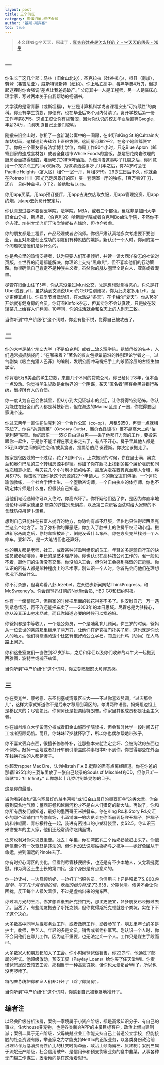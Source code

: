 ```yaml
---
layout: post
title: 三个湾区
category: 搬运旧闻-经济金融
author: "基斯·斯宾塞"
toc: true
---
```


> 本文译者@李天天，原载于：[真实的硅谷是怎么样的？ - 李天天的回答 - 知乎](https://www.zhihu.com/question/265114039/answer/290975744)

## 一

你生长于这几个郡：马林（旧金山北边），圣克拉拉（硅谷核心），橙县（南加），劳登（弗吉尼亚），威斯特徹斯特（纽约）。你上私立高中，每年学费4万刀，但提起这茬时你会强调“差点让我爸妈破产。” 父母其中一人是工程师，另一人是临床心理学家，写过两本关于自我帮助的畅销书。

大学读的是常青藤（或斯坦福），专业是计算机科学或者课程突出“可持续性”的商科。你没有学生贷款，即便有，也在毕业后18个月内付清了。离开学校后第一份工作年薪8万5。这点工资让你有些苦涩，因为你认识的校友毕业后直奔Google，年薪24万，而你知道自己比他们聪明。

刚搬来旧金山时，你租了一套新潮公寓中的一间房，在4街和King St.的Caltrain火车站对面，这样通勤去硅谷上班很方便。这间房月租2千2，在这个地段算便宜了。你的三个室友都有法学博士学位，每周工作90个小时，只吃Blue Apron（邮寄到家的速成食材包）或者全食超市Whole Foods的盒饭，总是把花岗岩纹理的厨房台面搞得很脏，堆满喝完的IPA啤酒瓶。为做清洁这事吵了几周之后，你同意用一个找钟点工的app来解决。为做清洁这事吵了几年之后，你24岁时会在Pacific Heights（富人区）租个一室一厅，月租3千9。29岁生日后不久，你就会在Potrero Hill（阳光充足风景好的区）买一套两室一厅的独栋，1百万零9千刀，还有一只纯种金毛，3千2，给她取名Luca。

你用app买菜，用app预订餐厅，用app去洗衣店取衣服，用app管理投资，用app约炮，用app去药房开安定片。

你认真想过要不要读医学院，法学院，MBA，或者三个都读。但除非是加州大学旧金山分校，斯坦福，（伯克利的）哈斯商学院或者伯克利Boalt法学院，不然你不会去读。加州大学哈斯汀法学院就有点尴尬，但也会考虑。

你的朋友都是工程师，产品经理或者咨询师。你很严肃认真地多次考虑要不要创业，而且对那些创业成功的朋友们有种炙热的嫉妒。新认识一个人时，你问的第一个问题就是他们是做什么的。

你是希拉里的热情支持者，认为只要人们互相倾听，并读一读大西洋杂志的社论对页版，全世界的问题都能解决。你理论上支持“黑命贵”，但不喜欢他们的行动策略。你很确信自己肯定不是种族主义者，虽然你的朋友圈里全是白人，亚裔或者混血。

尽管在旧金山住了5年，你从来没坐过Muni公交，光是想想就觉得恶心。你总是打Uber或者Lyft，虽然读到文章说Uber的CEO性别歧视，你为此决定多用Lyft，至少更便宜点儿。你把季节当做动词，在太浩湖“冬天”，在卡梅尔“夏天”。你从16岁开始就有健身房的会员。你订阅Kinfolk杂志，但其实你不会认真读，只是放在玻璃茶几上给客人们翻阅。10年间，你的生活就会和杂志上的人别无二致。

当你听到“中产阶级化”这个词时，你会有些不悦，觉得自己被攻击了。

## 二

你的大学是某个州立大学（不是伯克利）或者二流文理学院。提起母校的名字，人们通常抓抓脑袋问：“在哪来着？”著名的校友包括最前沿的性别理论学者之一，过气剧集《吸血鬼猎人巴菲》的编剧，发明公厕冲马桶把手上的杀菌涂层的古怪生物学家。

你背着5万8美金的学生贷款，来自几个不同的贷款公司。你已经付了8年，但本金一点没动。你觉得学生贷款是金融界的一个阴谋，某天“匿名者”黑客会黑进银行系统，删掉所有人的负债。

你一度认为自己会住城里，但从小到大见证城市的变迁，让你觉得特别恐怖。你认为能住在旧金山的人都是科技新贵，但在海边的Marina区走了一圈，你觉得要回家洗个澡。

你过去两年一直住在伯克利的一个合作公寓（co-op），月租$950，再贵一点就租不起了。你在“杂货奥莱”（Grocery Outlet，廉价食品超市）而不是高大上的“伯克利碗”买菜。你的房东——55岁自由派白男——丢了他那IT方面的工作，要搬来跟你一起住，于是你不能半裸在家走来走去了，有点不开心。房子里其他人都是25到34岁之间的同性恋和/或素食者，投票给伯尼·桑德斯。你决定该搬走了。

搬家是很凶残的一个过程，花了3到6个月。上次搬家的时候，你在里士满、奥克兰和奥尔巴尼的三个转租房源中徘徊。你加了你在脸书上找到的每个廉价租房和同性恋租房小组，每天花几个小时刷小组的帖子。最后决定在西奥克兰跟人合租，每月$775。你击败了跟你抢这个房源的27个申请人。你的新室友们包括，一个诃陀瑜伽教练，一个社会学博士生，一个堕胎咨询师，一个自由执业的体疗师。你也不确定体疗师是什么鬼，但假装自己知道。

当他们电话通知你可以入住时，你高兴坏了。你怀疑他们选了你，是因为你直率地谈论环境学家德里克·詹森的跨性别恐惧症，以及第三次房客面试时给大家带的不含麸质的胡萝卜蛋糕。

想到自己只能住在被富人抛弃的地方，你隐约有点不舒服，但你也只住得起西奥克兰这么个地方了。为了弥补你的罪恶感，你加入了脸书上的住房平权活动小组。搬进新家两周之后，你的车窗被砸了，倒是没丢什么东西。你在东奥克兰找到一个人修车，要$175，是一大笔钱但也还算好。

你的朋友都是老师，社工，或者某种非盈利组织的员工。年轻的多是骑自行车的快递员或者咖啡师，年长的是艺术理疗师。你也认识在高科技公司工作的，但一般见不着，跟他们的生活没有交集。你没加入工会，但你对工会感到强烈的正能量。你认识的所有人都是某种程度上的艺术家。刚认识一个人时，你首先会问他们在理想状况下想做什么。

你不订杂志，但喜欢看八卦Jezebel，左派进步新闻网站ThinkProgress，和McSweeney’s。你会蹭爸妈订购的Netflix会员, HBO GO和纽约时报。

你有一个储蓄账户，但搬家的时候把里面的钱花得差不多了。你安慰自己，万一遇到紧急情况，再不济还能把车卖了——2003年的本田思域。尽管总是为钱操心，你从没真正山穷水尽过，而且你知道必要的时候可以找爸妈。

你爸妈都是中等收入，一个是公务员，一个是哺乳育儿顾问。你三岁的时候，爸妈从一位去世的亲戚那里继承了两万刀，让他们在萨克拉门托买了房，这也就是你长大的地方。他们特意选的这个社区有很好的公立学校，而且允许鸡（动物）在大马路上闲逛。

你和这些室友们一直住到37岁那年，之后和伴侣以及你们收养的斗牛犬一起搬到西雅图，波特兰或者匹兹堡。

当你听到“中产阶级化”这个词时，你立刻燃起怒火和罪恶感。

## 三

你在奥克兰、康考德、东圣何塞或湾景区长大——不过你喜欢强调，“过去那会儿”，这样大家就知道你不是后来才移居到湾区的。你讲两种语言。妈妈那边祖上是移民来的；尽管如此，你舅舅还是投票给特朗普。你家里其他成员都是社会主义者。

你在加州州立大学东湾分校或者旧金山城市学院读书，但会暂时休学一段时间去打工或者照顾奶奶。而且，你妹妹17岁就怀孕了，所以你也偶尔帮她带孩子。

你不喜欢丢弃东西，很擅长修修补补，连那些本来就注定会坏、会被淘汰的东西也不例外。敲掉一面墙或者打开车前引擎盖这种事根本吓不到你。你觉得那些在外面花钱换机油的人都是傻子。

你超爱rapper Mac Dre，认为Mistah F.A.B.挺酷的但有点离经叛道。你在你爸的那辆1995年的三菱车里放了一张自己烧录的Souls of Mischief的CD，但你只听一首歌“93 ’til Infinity.” 让你想起十几岁时到处晃悠的日子。

这是你的最爱。

当你看到诸如“圣何塞最好的越南河粉”或“旧金山最好的墨西哥卷”这类文章，你会感到莫名地气愤：墨西哥卷和越南河粉才不是白人们猎奇的新大陆。再说了，你和你所有朋友们都知道，最好的墨西哥玉米饼餐车，停在King Rd.和Story Rd.交汇处的那个酒铺门口的停车场，小酒铺唯一的店员会在你面前现场砍开椰子，把椰子肉和辣椒面、青柠檬拌在一起，装进有密封口的小塑料袋里，卖$2.5。你认识玉米饼餐车的主人家，他们还经常请你吃烤面饼。

住房权利对你来说很重要。过去十年里，你在湾区有三个姑奶奶被赶出来了。你很确信至少有一次驱赶是违法的，但你也没法说服姑奶奶与之抗争——她好像屈从于命运，搬到偏远的Pinole去了。

你有时担心湾区的变化，但看到尽管移民很多，也还是有不少本地人，又觉着挺宽慰。作为湾区土生土长的第四代，这个身份是有点意义的。

你一边读书，一边照顾奶奶，一边打工当服务员，你信用卡上还是积累了$5,800的账单。写了几个月泄愤的信，收账的给你降成了$3,638，分期付清。债务不会让你困扰，反正每个人都欠着债，不过是虚构出来的鬼东西。

你过着月光的生活。你梦想着搬去萨克拉门托，那里更便宜，好多朋友已经搬过去了。当然了，有些朋友搬去了斯托克顿，但你觉得斯托克顿就是个粪坑，实在下不了这个决心。

大多数高中同学从事服务业工作，或者政府工作，或者参军了。朋友里年长的多是护士，教师，手艺人。年轻的多是文员，销售或者候补军官。刚认识一个人时，你不会问他们在哪儿工作，因为这不重要，也无法定义一个人。工作只是谋生手段而已。

大多数家人和朋友都加入了工会。你小时候爸爸做销售，你22岁时，他通过了邮局的考试。他超级激动，预支工资（Payday Loans）给你买了任天堂Wii。你责怪爸爸居然去预支工资，那相当于一种高息贷款，但你也太爱那台Wii了，所以也没再啰嗦了。

特朗普总统把你和家人们都吓坏了（除了你舅舅）。

当你听到“中产阶级化”这个词时，你感到自己被粗暴地推开了。

## 编者注

以经典阶级分析法看，案例一家境属于小资产阶级，都是高级知识分子、有自己的事业，住大house养宠物，也是各类新兴APP的主要目标客户，政治上倾向建制派；案例二属于无产阶级，父母兢兢业业工作能支持自己上普通公立学校，但能接触的社会资源有限，举全家之力才能支持Netflix的正版业务，以各类身份政治前沿理论作为低消费高性价比的社交时尚单品，政治上倾向偏左、反建制；案例三属于流氓无产阶级，社会信用破产、是信用卡和预支贷等业务的盘中韭菜，从事各种无门槛工作谋生，政治倾向是在这活着就行。